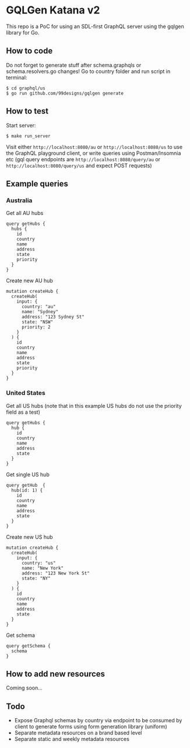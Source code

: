 # GQLGen Katana v2

This repo is a PoC for using an SDL-first GraphQL server using the gqlgen library for Go.

## How to code

Do not forget to generate stuff after schema.graphqls or schema.resolvers.go changes! Go to country folder and run script in terminal:

```
$ cd graphql/us
$ go run github.com/99designs/gqlgen generate
```

## How to test

Start server:

```
$ make run_server
```

Visit either `http://localhost:8080/au` or `http://localhost:8080/us` to use the GraphQL playground client, or write queries using Postman/Insomnia etc (gql query endpoints are `http://localhost:8080/query/au` or `http://localhost:8080/query/us` and expect POST requests)

## Example queries

### Australia

Get all AU hubs

```
query getHubs {
  hubs {
    id
    country
    name
    address
    state
    priority
  }
}
```

Create new AU hub

```
mutation createHub {
  createHub(
    input: {
      country: "au"
      name: "Sydney"
      address: "123 Sydney St"
      state: "NSW"
      priority: 2
    }
  ) {
    id
    country
    name
    address
    state
    priority
  }
}
```

### United States

Get all US hubs (note that in this example US hubs do not use the priority field as a test)

```
query getHubs {
  hub {
    id
    country
    name
    address
    state
  }
}
```

Get single US hub

```
query getHub  {
  hub(id: 1) {
    id
    country
    name
    address
    state
  }
}
```

Create new US hub

```
mutation createHub {
  createHub(
    input: {
      country: "us"
      name: "New York"
      address: "123 New York St"
      state: "NY"
    }
  ) {
    id
    country
    name
    address
    state
  }
}
```

Get schema

```
query getSchema {
  schema
}
```

## How to add new resources

Coming soon...

## Todo

- Expose Graphql schemas by country via endpoint to be consumed by client to generate forms using form generation library (uniform)
- Separate metadata resources on a brand based level
- Separate static and weekly metadata resources
